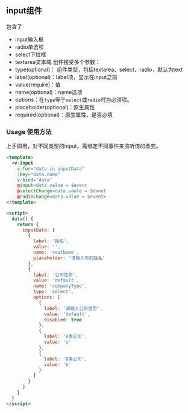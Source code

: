 ## input组件
包含了
- input输入框
- radio单选项
- select下拉框
- textarea文本域
组件接受多个参数：
- type(optional)： 组件类型，包括textarea、select、radio，默认为text
- label(optional)：label项，显示在input之前
- value(require)：值
- name(optional)：name选项
- options：在`type`等于`select`或`radio`时为必须项。
- placeholder(optional)：原生属性
- required(optional)：原生属性，是否必填
### Usage 使用方法
上手即用，对不同类型的input，需绑定不同事件来监听值的改变。
``` html
<template>
  <v-input
    v-for="data in inputData"
    :key="data.name"
    v-bind="data"
    @input=data.value = $event
    @selectChange=data.vaule = $evnet
    @radioChange=data.value = $event>
</template>

<script>
  data() {
    return {
      inputData: [
        {
          label: '姓名',
          value: '',
          name: 'realName',
          placeholder: '请输入你的姓名'
        },
        {
          label: '公司性质',
          value: 'default',
          name: 'companyType',
          type: 'select',
          options: [
            {
              label: '请输入公司类型',
              value: 'default',
              disabled: true
            },
            {
              label: 'A类公司',
              value: 'a'
            },
            {
              label: 'B类公司',
              value: 'b'
            }
          ]
        }
      ]
    }
  }
</script>
```